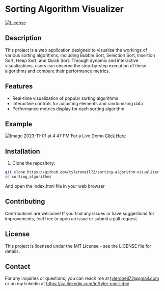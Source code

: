 # Sorting Algorithm Visualizer
[![License](https://img.shields.io/badge/License-MIT-blue.svg)](https://opensource.org/licenses/MIT)
## Description
This project is a web application designed to visualize the workings of various sorting algorithms, including Bubble Sort, Selection Sort, Insertion Sort, Heap Sort, and Quick Sort. Through dynamic and interactive visualizations, users can observe the step-by-step execution of these algorithms and compare their performance metrics. 

## Features

- Real-time visualization of popular sorting algorithms
- Interactive controls for adjusting elements and randomizing data
- Performance metrics display for each sorting algorithm
  
## Example
![Image 2023-11-01 at 4 47 PM](https://github.com/tyleroneil72/sorting-algorithm-visualizer/assets/43754564/ea2ae24f-f860-4f76-a580-5921b0295887)
For a Live Demo [Click Here](https://htmlpreview.github.io/?https://github.com/tyleroneil72/sorting-algorithm-visualizer/blob/main/sorting_algorithms/index.html)
## Installation

1. Clone the repository:

```bash
git clone https://github.com/tyleroneil72/sorting-algorithm-visualizer.git
cd sorting_algorithms
```
And open the index.html file in your web browser

## Contributing
Contributions are welcome! If you find any issues or have suggestions for improvements, feel free to open an issue or submit a pull request.

## License
This project is licensed under the MIT License - see the LICENSE file for details.

## Contact
For any inquiries or questions, you can reach me at tyleroneil72@gmail.com or on my linkedin at https://ca.linkedin.com/in/tyler-oneil-dev
